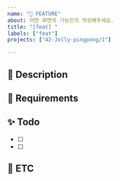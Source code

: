 ```yaml
---
name: "🧩 FEATURE"
about: 어떤 화면의 기능인지 작성해주세요.
title: "[feat] "
labels: ["feat"]
projects: ["42-Jolly-pingpong/1"]

---
```


## 📢 Description
<!--
해당 feature(화면에 들어가는 기능)을 잘 설명해주세요
이 기능이 필요한 이유를 개발자에게 잘 알려주세요
-->


## 💎 Requirements
<!--
해당 기능에 대한 요구사항을 작성해주세요
다양한 경우에 이 기능이 어떻게 동작해야 하는지도 설명해주세요
-->


## ✨ Todo
<!--
개발하면서 해야 할 것들을 적어주시면 돼요
해야 할 것 중 크다고 생각되는 건 하위 feature를 만드셔도 돼요! 연결만 잘 해주세요
feature 이슈는 어느 항목이든 수정할 수 있지만 이 항목은 개발자가 직접 작성하는 부분이에요
-->
- [ ]
- [ ]

## 🐣 ETC
<!--
기타사항, 특이사항을 알려주세요
-->
